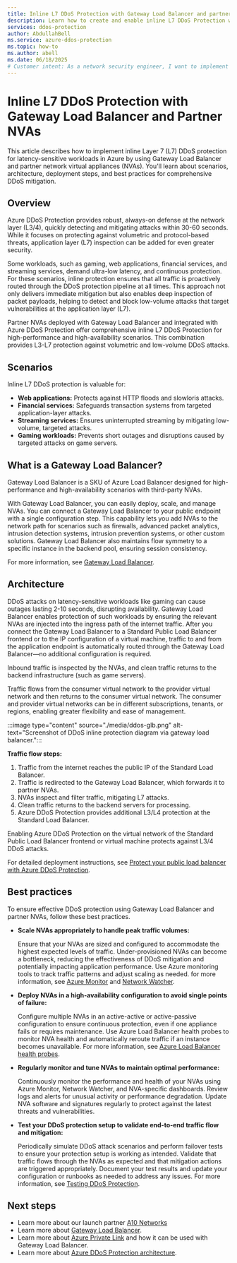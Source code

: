 ```yaml
---
title: Inline L7 DDoS Protection with Gateway Load Balancer and partner NVAs
description: Learn how to create and enable inline L7 DDoS Protection with Gateway Load Balancer and Partner NVAs
services: ddos-protection
author: AbdullahBell
ms.service: azure-ddos-protection
ms.topic: how-to
ms.author: abell
ms.date: 06/18/2025
# Customer intent: As a network security engineer, I want to implement inline L7 DDoS protection using a Gateway Load Balancer and partner NVAs, so that I can ensure real-time traffic inspection and minimize latency for sensitive workloads against DDoS attacks.
---
```


# Inline L7 DDoS Protection with Gateway Load Balancer and Partner NVAs

This article describes how to implement inline Layer 7 (L7) DDoS protection for latency-sensitive workloads in Azure by using Gateway Load Balancer and partner network virtual appliances (NVAs). You'll learn about scenarios, architecture, deployment steps, and best practices for comprehensive DDoS mitigation.

## Overview

Azure DDoS Protection provides robust, always-on defense at the network layer (L3/4), quickly detecting and mitigating attacks within 30-60 seconds. While it focuses on protecting against volumetric and protocol-based threats, application layer (L7) inspection can be added for even greater security.

Some workloads, such as gaming, web applications, financial services, and streaming services, demand ultra-low latency, and continuous protection. For these scenarios, inline protection ensures that all traffic is proactively routed through the DDoS protection pipeline at all times. This approach not only delivers immediate mitigation but also enables deep inspection of packet payloads, helping to detect and block low-volume attacks that target vulnerabilities at the application layer (L7).

Partner NVAs deployed with Gateway Load Balancer and integrated with Azure DDoS Protection offer comprehensive inline L7 DDoS Protection for high-performance and high-availability scenarios. This combination provides L3-L7 protection against volumetric and low-volume DDoS attacks.

## Scenarios

Inline L7 DDoS protection is valuable for:

- **Web applications:** Protects against HTTP floods and slowloris attacks.
- **Financial services:** Safeguards transaction systems from targeted application-layer attacks.
- **Streaming services:** Ensures uninterrupted streaming by mitigating low-volume, targeted attacks.
- **Gaming workloads:** Prevents short outages and disruptions caused by targeted attacks on game servers.


## What is a Gateway Load Balancer?

Gateway Load Balancer is a SKU of Azure Load Balancer designed for high-performance and high-availability scenarios with third-party NVAs.

With Gateway Load Balancer, you can easily deploy, scale, and manage NVAs. You can connect a Gateway Load Balancer to your public endpoint with a single configuration step. This capability lets you add NVAs to the network path for scenarios such as firewalls, advanced packet analytics, intrusion detection systems, intrusion prevention systems, or other custom solutions. Gateway Load Balancer also maintains flow symmetry to a specific instance in the backend pool, ensuring session consistency.

For more information, see [Gateway Load Balancer](../load-balancer/gateway-overview.md).

## Architecture

DDoS attacks on latency-sensitive workloads like gaming can cause outages lasting 2-10 seconds, disrupting availability. Gateway Load Balancer enables protection of such workloads by ensuring the relevant NVAs are injected into the ingress path of the internet traffic. After you connect the Gateway Load Balancer to a Standard Public Load Balancer frontend or to the IP configuration of a virtual machine, traffic to and from the application endpoint is automatically routed through the Gateway Load Balancer—no additional configuration is required.

Inbound traffic is inspected by the NVAs, and clean traffic returns to the backend infrastructure (such as game servers).

Traffic flows from the consumer virtual network to the provider virtual network and then returns to the consumer virtual network. The consumer and provider virtual networks can be in different subscriptions, tenants, or regions, enabling greater flexibility and ease of management.

:::image type="content" source="./media/ddos-glb.png" alt-text="Screenshot of DDoS inline protection diagram via gateway load balancer.":::

**Traffic flow steps:**

1. Traffic from the internet reaches the public IP of the Standard Load Balancer.
1. Traffic is redirected to the Gateway Load Balancer, which forwards it to partner NVAs.
1. NVAs inspect and filter traffic, mitigating L7 attacks.
1. Clean traffic returns to the backend servers for processing.
1. Azure DDoS Protection provides additional L3/L4 protection at the Standard Load Balancer.

Enabling Azure DDoS Protection on the virtual network of the Standard Public Load Balancer frontend or virtual machine protects against L3/4 DDoS attacks.


For detailed deployment instructions, see [Protect your public load balancer with Azure DDoS Protection](../load-balancer/tutorial-protect-load-balancer-ddos.md).

## Best practices

To ensure effective DDoS protection using Gateway Load Balancer and partner NVAs, follow these best practices. 

- **Scale NVAs appropriately to handle peak traffic volumes:**  

    Ensure that your NVAs are sized and configured to accommodate the highest expected levels of traffic. Under-provisioned NVAs can become a bottleneck, reducing the effectiveness of DDoS mitigation and potentially impacting application performance. Use Azure monitoring tools to track traffic patterns and adjust scaling as needed. for more information, see [Azure Monitor](/azure/azure-monitor/fundamentals/overview) and [Network Watcher](/azure/network-watcher/network-watcher-monitoring-overview).

- **Deploy NVAs in a high-availability configuration to avoid single points of failure:**  

    Configure multiple NVAs in an active-active or active-passive configuration to ensure continuous protection, even if one appliance fails or requires maintenance. Use Azure Load Balancer health probes to monitor NVA health and automatically reroute traffic if an instance becomes unavailable. For more information, see [Azure Load Balancer health probes](../load-balancer/load-balancer-custom-probe-overview.md).

- **Regularly monitor and tune NVAs to maintain optimal performance:** 

    Continuously monitor the performance and health of your NVAs using Azure Monitor, Network Watcher, and NVA-specific dashboards. Review logs and alerts for unusual activity or performance degradation. Update NVA software and signatures regularly to protect against the latest threats and vulnerabilities. 

- **Test your DDoS protection setup to validate end-to-end traffic flow and mitigation:**  

     Periodically simulate DDoS attack scenarios and perform failover tests to ensure your protection setup is working as intended. Validate that traffic flows through the NVAs as expected and that mitigation actions are triggered appropriately. Document your test results and update your configuration or runbooks as needed to address any issues. For more information, see [Testing DDoS Protection](../ddos-protection/test-through-simulations.md).

## Next steps

- Learn more about our launch partner [A10 Networks](https://www.a10networks.com/blog/introducing-l3-7-ddos-protection-for-microsoft-azure-tenants/)
- Learn more about [Gateway Load Balancer](../load-balancer/gateway-overview.md).
- Learn more about [Azure Private Link](../private-link/private-link-overview.md) and how it can be used with Gateway Load Balancer.
- Learn more about [Azure DDoS Protection architecture](../ddos-protection/fundamental-best-practices.md).